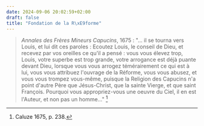 ```yaml
---
date: 2024-09-06 20:02:59+02:00
draft: false
title: "Fondation de la R\xE9forme"
---
```





> *Annales des Frères Mineurs Capucins*, 1675 : "... il se tourna vers Louis, et lui dit ces paroles : Ecoutez Louis, le conseil de Dieu, et recevez par vos oreilles ce qu'il a pensé : vous vous élevez trop, Louis, votre superbe est trop grande, votre arrogance est déjà puante devant Dieu, lorsque vous vous arrogez témérairement ce qui est à lui, vous vous attribuez l'ouvrage de la Réforme, vous vous abusez, et vous vous trompez vous-même, puisque la Religion des Capucins n'a point d'autre Père que Jésus-Christ, que la sainte Vierge, et que saint François. Pourquoi vous appropriez-vous une oeuvre du Ciel, il en est l'Auteur, et non pas un homme..." [^1]

[^1]: Caluze 1675, p. 238. 
